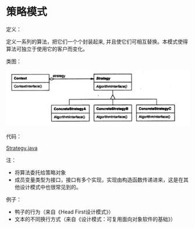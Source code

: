# 策略模式

定义：

定义一系列的算法，把它们一个个封装起来, 并且使它们可相互替换。本模式使得算法可独立于使用它的客户而变化。

类图：

![](屏幕快照_2019-01-12_22.16.29.png)

代码：

[Strategy.java](./code/src/Strategy.java)

注：

- 将算法委托给策略对象
- 成员变量类型为接口，接口有多个实现，实现由构造函数传递进来，这是在其他设计模式中也很常见到的。

例子：

- 鸭子的行为（来自《Head First设计模式》）
- 文本的不同换行方式（来自《设计模式：可复用面向对象软件的基础》）